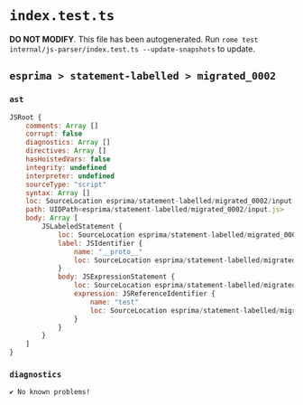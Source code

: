 # `index.test.ts`

**DO NOT MODIFY**. This file has been autogenerated. Run `rome test internal/js-parser/index.test.ts --update-snapshots` to update.

## `esprima > statement-labelled > migrated_0002`

### `ast`

```javascript
JSRoot {
	comments: Array []
	corrupt: false
	diagnostics: Array []
	directives: Array []
	hasHoistedVars: false
	integrity: undefined
	interpreter: undefined
	sourceType: "script"
	syntax: Array []
	loc: SourceLocation esprima/statement-labelled/migrated_0002/input.js 1:0-2:0
	path: UIDPath<esprima/statement-labelled/migrated_0002/input.js>
	body: Array [
		JSLabeledStatement {
			loc: SourceLocation esprima/statement-labelled/migrated_0002/input.js 1:0-1:15
			label: JSIdentifier {
				name: "__proto__"
				loc: SourceLocation esprima/statement-labelled/migrated_0002/input.js 1:0-1:9 (__proto__)
			}
			body: JSExpressionStatement {
				loc: SourceLocation esprima/statement-labelled/migrated_0002/input.js 1:11-1:15
				expression: JSReferenceIdentifier {
					name: "test"
					loc: SourceLocation esprima/statement-labelled/migrated_0002/input.js 1:11-1:15 (test)
				}
			}
		}
	]
}
```

### `diagnostics`

```
✔ No known problems!

```
